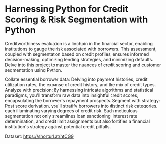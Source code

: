 # Harnessing Python for Credit Scoring & Risk Segmentation with Python
Creditworthiness evaluation is a linchpin in the financial sector, enabling institutions to gauge the risk associated with borrowers. This assessment, coupled with segmentation based on credit profiles, ensures informed decision-making, optimizing lending strategies, and minimizing defaults. Delve into this project to master the nuances of credit scoring and customer segmentation using Python.

Collate essential borrower data: Delving into payment histories, credit utilization rates, the expanse of credit history, and the mix of credit types.
Analyze with precision: By harnessing intricate algorithms and statistical paradigms, you'll transform raw data into insightful credit scores, encapsulating the borrower's repayment prospects.
Segment with strategy: Post score derivation, you'll stratify borrowers into distinct risk categories, each illuminating varying degrees of credit risk.
Such meticulous segmentation not only streamlines loan sanctioning, interest rate determination, and credit limit assignments but also fortifies a financial institution's strategy against potential credit pitfalls.

Dataset: https://shorturl.at/htCG9
